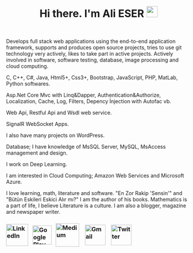 
<h1 align="center">Hi there. I'm Ali ESER <img src="https://raw.githubusercontent.com/iampavangandhi/iampavangandhi/master/gifs/Hi.gif" width="30px"></h1>
<br/>
<p>

Develops full stack web applications using the end-to-end application framework, supports and produces open source projects, tries to use git technology very actively, likes to take part in active projects. Actively involved in software, software testing, database, image processing and cloud computing.

C, C++, C#, Java, Html5+, Css3+, Bootstrap, JavaScript, PHP, MatLab, Python softwares.

Asp.Net Core Mvc with Linq&Dapper, Authentication&Authorize, Localization, Cache, Log, Filters, Depency İnjection with Autofac vb.

Web Api, Restful Api and Wsdl web service.

SignalR WebSocket Apps.

I also have many projects on WordPress.

Database; I have knowledge of MsSQL Server, MySQL, MsAccess management and design.
 
I work on Deep Learning.

I am interested in Cloud Computing; Amazon Web Services and Microsoft Azure.

I love learning, math, literature and software. 
"En Zor Rakip 'Sensin'" and "Bütün Eskileri Eskici Alır mı?" I am the author of his books. Mathematics is a part of life, I believe Literature is a culture. I am also a blogger, magazine and newspaper writer.

</p>
<h3 align="left">
<a href="https://linkedin.com/in/betulantep"><img src="https://img.icons8.com/fluency/96/null/linkedin.png" alt="LinkedIn" width="60" align="center"/></a>&nbsp&nbsp
<a href="https://play.google.com/store/apps/developer?id=Bet%C3%BCl+Antep"><img src="https://img.icons8.com/fluency/96/null/google-play-store-new.png" alt="Google Play Store" width="52" align="center"/></a>&nbsp&nbsp
<a href="https://medium.com/@betulantep"><img src="https://img.icons8.com/glyph-neue/64/null/medium-logo.png" alt="Medium" width="64" align="center"/></a>&nbsp&nbsp&nbsp
<a href="mailto:betulantep0@gmail.com"><img src="https://img.icons8.com/fluency/96/null/gmail-new.png" alt="Gmail" width="56" align="center"/></a>&nbsp&nbsp&nbsp
<a href="https://twitter.com/betulantep"><img src="https://img.icons8.com/fluency/96/null/twitter.png" alt="Twitter" width="56" align="center"/></a>&nbsp&nbsp&nbsp
</h3>
<!---
eserali/eserali is a ✨ special ✨ repository because its `README.md` (this file) appears on your GitHub profile.
You can click the Preview link to take a look at your changes.
--->
